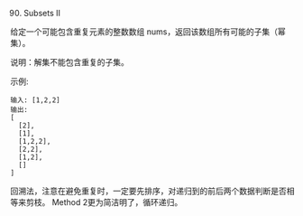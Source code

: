 90. Subsets II
 
给定一个可能包含重复元素的整数数组 nums，返回该数组所有可能的子集（幂集）。

说明：解集不能包含重复的子集。

示例:

```
输入: [1,2,2]
输出:
[
  [2],
  [1],
  [1,2,2],
  [2,2],
  [1,2],
  []
]
```
回溯法，注意在避免重复时，一定要先排序，对递归到的前后两个数据判断是否相等来剪枝。
Method 2更为简洁明了，循环递归。